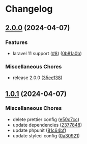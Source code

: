 # Changelog

## [2.0.0](https://github.com/audunru/memory-usage/compare/v1.0.1...v2.0.0) (2024-04-07)


### Features

* laravel 11 support ([#8](https://github.com/audunru/memory-usage/issues/8)) ([0b81a0b](https://github.com/audunru/memory-usage/commit/0b81a0bd4523e04c7bb341b9aa357cd6dcb9b442))


### Miscellaneous Chores

* release 2.0.0 ([35ee138](https://github.com/audunru/memory-usage/commit/35ee138abb674e8473fe77ceae296ba292f14f8f))

## [1.0.1](https://github.com/audunru/memory-usage/compare/v1.0.0...v1.0.1) (2024-04-07)


### Miscellaneous Chores

* delete prettier config ([e50c7cc](https://github.com/audunru/memory-usage/commit/e50c7ccffac71b9858e402e8811a1e8a63e73f47))
* update dependencies ([2377848](https://github.com/audunru/memory-usage/commit/23778488f22dced9b5bf9f7cd4976d2a620005ee))
* update phpunit ([81c64bf](https://github.com/audunru/memory-usage/commit/81c64bf5facaa6de5137286c4ae65ffa6b0386c6))
* update styleci config ([0a30921](https://github.com/audunru/memory-usage/commit/0a30921b3d1d00786bf9720865d98c2e03a1fc9f))
